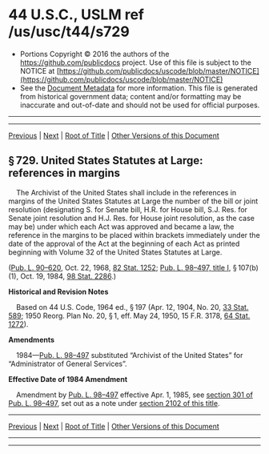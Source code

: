 ---
---

# 44 U.S.C., USLM ref /us/usc/t44/s729

* Portions Copyright © 2016 the authors of the https://github.com/publicdocs project.
  Use of this file is subject to the NOTICE at [https://github.com/publicdocs/uscode/blob/master/NOTICE](https://github.com/publicdocs/uscode/blob/master/NOTICE)
* See the [Document Metadata](././../../../..//README.md) for more information.
  This file is generated from historical government data; content and/or formatting may be inaccurate and out-of-date and should not be used for official purposes.

----------
----------

[Previous](./../../../..//us/usc/t44/ch7/m__us_usc_t44_s728.md) | [Next](./../../../..//us/usc/t44/ch7/m__us_usc_t44_s730.md) | [Root of Title](./../../../../) | [Other Versions of this Document](https://publicdocs.github.io/go/links?ns=uslm&ref=%2Fus%2Fusc%2Ft44%2Fs729)

## § 729. United States Statutes at Large: references in margins

    The Archivist of the United States shall include in the references in margins of the United States Statutes at Large the number of the bill or joint resolution (designating S. for Senate bill, H.R. for House bill, S.J. Res. for Senate joint resolution and H.J. Res. for House joint resolution, as the case may be) under which each Act was approved and became a law, the reference in the margins to be placed within brackets immediately under the date of the approval of the Act at the beginning of each Act as printed beginning with Volume 32 of the United States Statutes at Large.

([Pub. L. 90–620][/us/pl/90/620], Oct. 22, 1968, [82 Stat. 1252][/us/stat/82/1252]; [Pub. L. 98–497, title I][/us/pl/98/497/tI], § 107(b)(1), Oct. 19, 1984, [98 Stat. 2286][/us/stat/98/2286].)

 __Historical and Revision Notes__ 

    Based on 44 U.S. Code, 1964 ed., § 197 (Apr. 12, 1904, No. 20, [33 Stat. 589][/us/stat/33/589]; 1950 Reorg. Plan No. 20, § 1, eff. May 24, 1950, 15 F.R. 3178, [64 Stat. 1272][/us/stat/64/1272]).

 __Amendments__ 

    1984—[Pub. L. 98–497][/us/pl/98/497] substituted “Archivist of the United States” for “Administrator of General Services”.

 __Effective Date of 1984 Amendment__ 

    Amendment by [Pub. L. 98–497][/us/pl/98/497] effective Apr. 1, 1985, see [section 301 of Pub. L. 98–497][/us/pl/98/497/s301], set out as a note under [section 2102 of this title][/us/usc/t44/s2102].

----------

[Previous](./../../../..//us/usc/t44/ch7/m__us_usc_t44_s728.md) | [Next](./../../../..//us/usc/t44/ch7/m__us_usc_t44_s730.md) | [Root of Title](./../../../../) | [Other Versions of this Document](https://publicdocs.github.io/go/links?ns=uslm&ref=%2Fus%2Fusc%2Ft44%2Fs729)

----------
----------

[/us/pl/90/620]: https://publicdocs.github.io/go/links?ns=uslm&ref=%2Fus%2Fpl%2F90%2F620
[/us/stat/82/1252]: https://publicdocs.github.io/go/links?ns=uslm&ref=%2Fus%2Fstat%2F82%2F1252
[/us/pl/98/497/tI]: https://publicdocs.github.io/go/links?ns=uslm&ref=%2Fus%2Fpl%2F98%2F497%2FtI
[/us/stat/98/2286]: https://publicdocs.github.io/go/links?ns=uslm&ref=%2Fus%2Fstat%2F98%2F2286
[/us/stat/33/589]: https://publicdocs.github.io/go/links?ns=uslm&ref=%2Fus%2Fstat%2F33%2F589
[/us/stat/64/1272]: https://publicdocs.github.io/go/links?ns=uslm&ref=%2Fus%2Fstat%2F64%2F1272
[/us/pl/98/497]: https://publicdocs.github.io/go/links?ns=uslm&ref=%2Fus%2Fpl%2F98%2F497
[/us/pl/98/497]: https://publicdocs.github.io/go/links?ns=uslm&ref=%2Fus%2Fpl%2F98%2F497
[/us/pl/98/497/s301]: https://publicdocs.github.io/go/links?ns=uslm&ref=%2Fus%2Fpl%2F98%2F497%2Fs301
[/us/usc/t44/s2102]: https://publicdocs.github.io/go/links?ns=uslm&ref=%2Fus%2Fusc%2Ft44%2Fs2102


